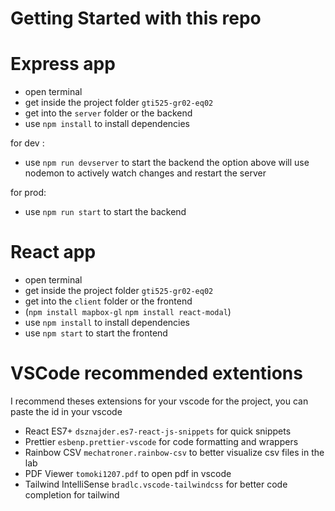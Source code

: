 # Getting Started with this repo

# Express app

- open terminal
- get inside the project folder `gti525-gr02-eq02`
- get into the `server` folder or the backend
- use `npm install` to install dependencies

for dev :

- use `npm run devserver` to start the backend
  the option above will use nodemon to actively watch changes and restart the server

for prod:

- use `npm run start` to start the backend

# React app

- open terminal
- get inside the project folder `gti525-gr02-eq02`
- get into the `client` folder or the frontend
- (`npm install mapbox-gl` `npm install react-modal`)
- use `npm install` to install dependencies
- use `npm start` to start the frontend

# VSCode recommended extentions

I recommend theses extensions for your vscode for the project, you can paste the id in your vscode

- React ES7+ `dsznajder.es7-react-js-snippets` for quick snippets
- Prettier `esbenp.prettier-vscode` for code formatting and wrappers
- Rainbow CSV `mechatroner.rainbow-csv` to better visualize csv files in the lab
- PDF Viewer `tomoki1207.pdf` to open pdf in vscode
- Tailwind IntelliSense `bradlc.vscode-tailwindcss` for better code completion for tailwind
